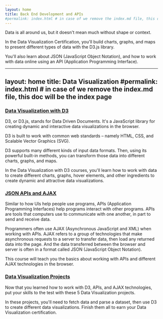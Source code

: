 ```yaml
---
layout: home
title: Back End Development and APIs
#permalink: index.html # in case of we remove the index.md file, this doc will be the index page
---
```


Data is all around us, but it doesn't mean much without shape or context.

In the Data Visualization Certification, you'll build charts, graphs, and maps to present different types of data with the D3.js library.

You'll also learn about JSON (JavaScript Object Notation), and how to work with data online using an API (Application Programming Interface).

---
layout: home
title: Data Visualization
#permalink: index.html # in case of we remove the index.md file, this doc will be the index page
---

### [Data Visualization with D3](./data-visualization-with-d3/README.md)

D3, or D3.js, stands for Data Driven Documents. It's a JavaScript library for creating dynamic and interactive data visualizations in the browser.

D3 is built to work with common web standards – namely HTML, CSS, and Scalable Vector Graphics (SVG).

D3 supports many different kinds of input data formats. Then, using its powerful built-in methods, you can transform those data into different charts, graphs, and maps.

In the Data Visualization with D3 courses, you'll learn how to work with data to create different charts, graphs, hover elements, and other ingredients to create dynamic and attractive data visualizations.

### [JSON APIs and AJAX](./json-apis-and-ajax/README.md)

Similar to how UIs help people use programs, APIs (Application Programming Interfaces) help programs interact with other programs. APIs are tools that computers use to communicate with one another, in part to send and receive data.

Programmers often use AJAX (Asynchronous JavaScript and XML) when working with APIs. AJAX refers to a group of technologies that make asynchronous requests to a server to transfer data, then load any returned data into the page. And the data transferred between the browser and server is often in a format called JSON (JavaScript Object Notation).

This course will teach you the basics about working with APIs and different AJAX technologies in the browser.

### [Data Visualization Projects](./data-visualization-projects/README.md)

Now that you learned how to work with D3, APIs, and AJAX technologies, put your skills to the test with these 5 Data Visualization projects.

In these projects, you'll need to fetch data and parse a dataset, then use D3 to create different data visualizations. Finish them all to earn your Data Visualization certification.
